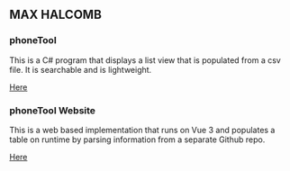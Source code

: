 ## MAX HALCOMB

### phoneTool  
  This is a C# program that displays a list view that is populated from a csv file. It is searchable and is lightweight.

  [Here](https://github.com/dirtydanisreal/phoneTool)


### phoneTool Website
  This is a web based implementation that runs on Vue 3 and populates a table on runtime by parsing information from a separate Github repo.

  [Here](https://github.com/dirtydanisreal/dirtydanisreal.github.io)
<!--
**dirtydanisreal/dirtydanisreal** is a ✨ _special_ ✨ repository because its `README.md` (this file) appears on your GitHub profile.

Here are some ideas to get you started:

- 🔭 I’m currently working on ...
- 🌱 I’m currently learning ...
- 👯 I’m looking to collaborate on ...
- 🤔 I’m looking for help with ...
- 💬 Ask me about ...
- 📫 How to reach me: ...
- 😄 Pronouns: ...
- ⚡ Fun fact: ...
-->
